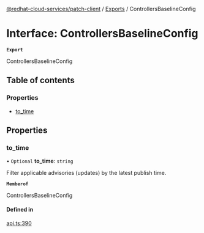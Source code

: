 [@redhat-cloud-services/patch-client](../README.md) / [Exports](../modules.md) / ControllersBaselineConfig

# Interface: ControllersBaselineConfig

**`Export`**

ControllersBaselineConfig

## Table of contents

### Properties

- [to\_time](ControllersBaselineConfig.md#to_time)

## Properties

### to\_time

• `Optional` **to\_time**: `string`

Filter applicable advisories (updates) by the latest publish time.

**`Memberof`**

ControllersBaselineConfig

#### Defined in

[api.ts:390](https://github.com/RedHatInsights/javascript-clients/blob/main/packages/patch/api.ts#L390)
